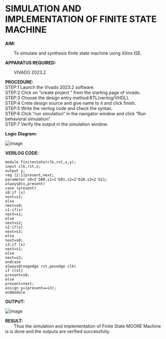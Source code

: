 # SIMULATION AND IMPLEMENTATION OF FINITE STATE MACHINE

 **AIM:**<br> 

&emsp;&emsp;To simulate and synthesis finite state machine using Xilinx ISE.

**APPARATUS REQUIRED:**<br>

&emsp;&emsp;VIVADO 2023.2

**PROCEDURE:**<br>
STEP:1  Launch the Vivado 2023.2 software.<br>
STEP:2  Click on “create project ” from the starting page of vivado.<br>
STEP:3  Choose the design entry method:RTL(verilog/VHDL).<br>
STEP:4  Crete design source  and give name to it and click finish.<br>
STEP:5  Write the verilog code and check the syntax.<br>
STEP:6  Click “run simulation” in the navigator window and click “Run behavioral simulation”.<br>
STEP:7  Verify the output in the simulation window.<br>

**Logic Diagram:**

![image](https://github.com/navaneethans/VLSI-LAB-EXP-5/assets/6987778/34ec5d63-2b3b-4511-81ef-99f4572d5869)

**VERILOG CODE:**
```
module finitestate(clk,rst,x,y);
input clk,rst,x;
output y;
reg [2:1]present,next;
parameter s0=2'b00,s1=2'b01,s2=2'b10,s3=2'b11;
always@(x,present)
case (present)
s0:if (x)
next=s1;
else
next=s0;
s1:if(x)
next=s1;
else
next=s2;
s2:if(x)
next=s3;
else
next=s0;
s3:if (x)
next=s1;
else
next=s2;
endcase
always@(negedge rst,posedge clk)
if (rst)
present=s0;
else
present=next;
assign y=(present==s3);
endmodule
```

**OUTPUT:**

![image](https://github.com/SwarnaMallikaPL/VLSI-LAB-EXP-5/assets/160829667/9c48b7d8-076e-43e9-bc60-f93b112b44eb)

**RESULT:**<br>
&emsp;&emsp;Thus the simulation and implementation of Finite State MOORE Machine is is done and the outputs are verified successfully.





